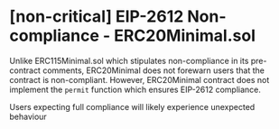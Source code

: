 # [non-critical] EIP-2612 Non-compliance - ERC20Minimal.sol
Unlike ERC115Minimal.sol which stipulates non-compliance in its pre-contract comments, ERC20Minimal does not forewarn users that the contract is non-compliant. However, ERC20Minimal contract does not implement the `permit` function which ensures EIP-2612 compliance.

Users expecting full compliance will likely experience unexpected behaviour